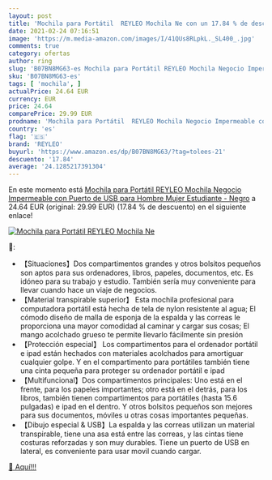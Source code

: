 ```yaml
---
layout: post
title: 'Mochila para Portátil  REYLEO Mochila Ne con un 17.84 % de descuento'
date: 2021-02-24 07:16:51
image: 'https://m.media-amazon.com/images/I/41QUs8RLpkL._SL400_.jpg'
comments: true
category: ofertas
author: ring
slug: 'B07BN8MG63-es Mochila para Portátil REYLEO Mochila Negocio Impermeable...'
sku: 'B07BN8MG63-es'
tags: [ 'mochila', ]
actualPrice: 24.64 EUR
currency: EUR
price: 24.64
comparePrice: 29.99 EUR
prodname: 'Mochila para Portátil  REYLEO Mochila Negocio Impermeable con Puerto de USB para Hombre Mujer Estudiante - Negro'
country: 'es'
flag: '🇪🇸'
brand: 'REYLEO'
buyurl: 'https://www.amazon.es/dp/B07BN8MG63/?tag=tolees-21'
descuento: '17.84'
average: '24.1285217391304'
---
```


En este momento está [Mochila para Portátil  REYLEO Mochila Negocio Impermeable con Puerto de USB para Hombre Mujer Estudiante - Negro](https://www.amazon.es/dp/B07BN8MG63/?tag=tolees-21) a 24.64 EUR (original: 29.99 EUR) (17.84 %  de descuento) en el siguiente enlace!

[![Mochila para Portátil  REYLEO Mochila Ne](https://m.media-amazon.com/images/I/41QUs8RLpkL._SL400_.jpg)](https://www.amazon.es/dp/B07BN8MG63/?tag=tolees-21)

🔎:

- 【Situaciones】Dos compartimentos grandes y otros bolsitos pequeños son aptos para sus ordenadores, libros, papeles, documentos, etc. Es idóneo para su trabajo y estudio. También sería muy conveniente para llevar cuando hace un viaje de negocios.
- 【Material transpirable superior】 Esta mochila profesional para computadora portátil está hecha de tela de nylon resistente al agua; El cómodo diseño de malla de esponja de la espalda y las correas le proporciona una mayor comodidad al caminar y cargar sus cosas; El mango acolchado grueso te permite llevarlo fácilmente sin presión
- 【Protección especial】 Los compartimentos para el ordenador portátil e ipad están hechados con materiales acolchados para amortiguar cualquier golpe. Y en el compartimento para portátiles también tiene una cinta pequeña para proteger su ordenador portátil e ipad
- 【Multifuncional】Dos compartimentos principales: Uno está en el frente, para los papeles importantes; otro está en el detrás, para los libros, también tienen compartimentos para portátiles (hasta 15.6 pulgadas) e ipad en el dentro. Y otros bolsitos pequeños son mejores para sus documentos, móviles u otras cosas importantes pequeñas.
- 【Dibujo especial & USB】La espalda y las correas utilizan un material transpirable, tiene una asa está entre las correas, y las cintas tiene costuras reforzadas y son muy durables. Tiene un puerto de USB en lateral, es conveniente para usar movil cuando cargar.

[🛒 Aquí!!!](https://www.amazon.es/dp/B07BN8MG63/?tag=tolees-21)
